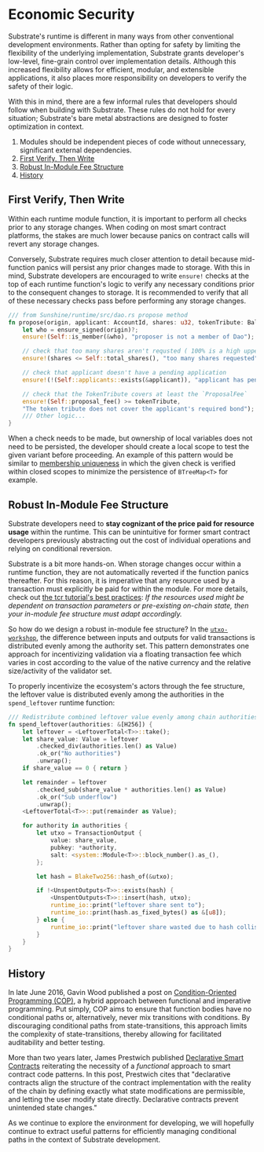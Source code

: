 # Economic Security

Substrate's runtime is different in many ways from other conventional development environments. Rather than opting for safety by limiting the flexibility of the underlying implementation, Substrate grants developer's low-level, fine-grain control over implementation details. Although this increased flexibility allows for efficient, modular, and extensible applications, it also places more responsibility on developers to verify the safety of their logic.

With this in mind, there are a few informal rules that developers should follow when building with Substrate. These rules do not hold for every situation; Substrate's bare metal abstractions are designed to foster optimization in context.

1. Modules should be independent pieces of code without unnecessary, significant external dependencies.
2. [First Verify, Then Write](#fw)
3. [Robust In-Module Fee Structure](#robust)
4. [History](#history)

## First Verify, Then Write <a name = "fw"></a>

Within each runtime module function, it is important to perform all checks prior to any storage changes. When coding on most smart contract platforms, the stakes are much lower because panics on contract calls will revert any storage changes. 

Conversely, Substrate requires much closer attention to detail because mid-function panics will persist any prior changes made to storage. With this in mind, Substrate developers are encouraged to write `ensure!` checks at the top of each runtime function's logic to verify any necessary conditions prior to the consequent changes to storage. It is recommended to verify that all of these necessary checks pass before performing any storage changes.

```rust
/// from Sunshine/runtime/src/dao.rs propose method
fn propose(origin, applicant: AccountId, shares: u32, tokenTribute: BalanceOf<T>) -> Result {
    let who = ensure_signed(origin)?;
    ensure!(Self::is_member(&who), "proposer is not a member of Dao");

    // check that too many shares aren't requsted ( 100% is a high upper bound)
    ensure!(shares <= Self::total_shares(), "too many shares requested");

    // check that applicant doesn't have a pending application
    ensure!(!(Self::applicants::exists(&applicant)), "applicant has pending application");

    // check that the TokenTribute covers at least the `ProposalFee`
    ensure!(Self::proposal_fee() >= tokenTribute, 
    "The token tribute does not cover the applicant's required bond");
    /// Other logic...
}
```

When a check needs to be made, but ownership of local variables does not need to be persisted, the developer should create a local scope to test the given variant before proceeding. An example of this pattern would be similar to [membership uniqueness](./unique.md) in which the given check is verified within closed scopes to minimize the persistence of `BTreeMap<T>` for example.

## Robust In-Module Fee Structure <a name = "robust"></a>

Substrate developers need to **stay cognizant of the price paid for resource usage** within the runtime. This can be unintuitive for former smart contract developers previously abstracting out the cost of individual operations and relying on conditional reversion.

Substrate is a bit more hands-on. When storage changes occur within a runtime function, they are not automatically reverted if the function panics thereafter. For this reason, it is imperative that any resource used by a transaction must explicitly be paid for within the module. For more details, check out [the tcr tutorial's best practices](https://docs.substrate.dev/docs/tcr-tutorial-best-practices): *If the resources used might be dependent on transaction parameters or pre-existing on-chain state, then your in-module fee structure must adapt accordingly.*

So how do we design a robust in-module fee structure? In the [`utxo-workshop`](https://github.com/nczhu/utxo-workshop), the difference between inputs and outputs for valid transactions is distributed evenly among the authority set. This pattern demonstrates one approach for incentivizing validation via a floating transaction fee which varies in cost according to the value of the native currency and the relative size/activity of the validator set.

To properly incentivize the ecosystem's actors through the fee structure, the leftover value is distributed evenly among the authorities in the `spend_leftover` runtime function:

```rust
/// Redistribute combined leftover value evenly among chain authorities
fn spend_leftover(authorities: &[H256]) {
    let leftover = <LeftoverTotal<T>>::take();
    let share_value: Value = leftover
        .checked_div(authorities.len() as Value)
        .ok_or("No authorities")
        .unwrap();
    if share_value == 0 { return }

    let remainder = leftover
        .checked_sub(share_value * authorities.len() as Value)
        .ok_or("Sub underflow")
        .unwrap();
    <LeftoverTotal<T>>::put(remainder as Value);

    for authority in authorities {
        let utxo = TransactionOutput {
            value: share_value,
            pubkey: *authority,
            salt: <system::Module<T>>::block_number().as_(),
        };

        let hash = BlakeTwo256::hash_of(&utxo);

        if !<UnspentOutputs<T>>::exists(hash) {
            <UnspentOutputs<T>>::insert(hash, utxo);
            runtime_io::print("leftover share sent to");
            runtime_io::print(hash.as_fixed_bytes() as &[u8]);
        } else {
            runtime_io::print("leftover share wasted due to hash collision");
        }
    }
}
```

## History <a name = "history"></a>

In late June 2016, Gavin Wood published a post on [Condition-Oriented Programming (COP)](https://www.parity.io/condition-oriented-programming/), a hybrid approach between functional and imperative programming. Put simply, COP aims to ensure that function bodies have no conditional paths or, alternatively, never mix transitions with conditions. By discouraging conditional paths from state-transitions, this approach limits the complexity of state-transitions, thereby allowing for facilitated auditability and better testing. 

More than two years later, James Prestwich published [Declarative Smart Contracts](https://www.tokendaily.co/blog/declarative-smart-contracts) reiterating the necessity of a *functional* approach to smart contract code patterns. In this post, Prestwich cites that "declarative contracts align the structure of the contract implementation with the reality of the chain by defining exactly what state modifications are permissible, and letting the user modify state directly. Declarative contracts prevent unintended state changes." 

As we continue to explore the environment for developing, we will hopefully continue to extract useful patterns for efficiently managing conditional paths in the context of Substrate development.